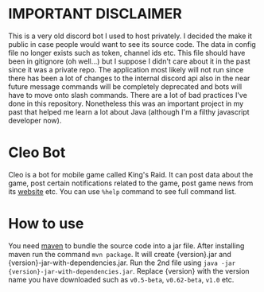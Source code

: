 # IMPORTANT DISCLAIMER

This is a very old discord bot I used to host privately. I decided the make it public in case people would want to see its source code. The data in config file no longer exists such as token, channel ids etc. This file should have been in gitignore (oh well...) but I suppose I didn't care about it in the past since it was a private repo. The application most likely will not run since there has been a lot of changes to the internal discord api also in the near future message commands will be completely deprecated and bots will have to move onto slash commands. There are a lot of bad practices I've done in this repository. Nonetheless this was an important project in my past that helped me learn a lot about Java (although I'm a filthy javascript developer now).

# Cleo Bot

Cleo is a bot for mobile game called King's Raid. It can post data about the game, post certain notifications related to the game, post game news from its [website](https://www.plug.game/kingsraid/1030449) etc. You can use `%help` command to see full command list.

# How to use
You need [maven](https://maven.apache.org/) to bundle the source code into a jar file. After installing maven run the command `mvn package`. It will create {version}.jar and {version}-jar-with-dependencies.jar. Run the 2nd file using `java -jar {version}-jar-with-dependencies.jar`. Replace {version} with the version name you have downloaded such as `v0.5-beta`, `v0.62-beta`, `v1.0` etc.
